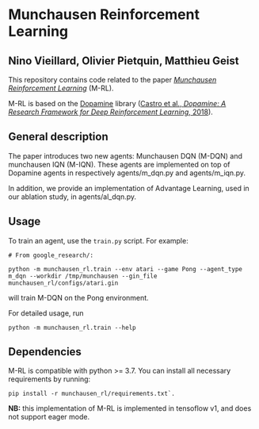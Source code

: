 Munchausen Reinforcement Learning
===
Nino Vieillard, Olivier Pietquin, Matthieu Geist
---

This repository contains code related to the paper [*Munchausen Reinforcement
Learning*](https://arxiv.org/abs/2007.14430) (M-RL).

M-RL is based on the [Dopamine](https://github.com/google/dopamine) library
([Castro et al., *Dopamine: A Research Framework for Deep Reinforcement Learning*, 2018](http://arxiv.org/abs/1812.06110)).


## General description
The paper introduces two new agents: Munchausen DQN (M-DQN) and munchausen IQN
(M-IQN). These agents are implemented on top of Dopamine agents in respectively
agents/m_dqn.py and agents/m_iqn.py.

In addition, we provide an implementation of Advantage Learning, used in our
ablation study, in agents/al_dqn.py.

## Usage
To train an agent, use the `train.py` script. For example:
```
# From google_research/:

python -m munchausen_rl.train --env atari --game Pong --agent_type m_dqn --workdir /tmp/munchausen --gin_file munchausen_rl/configs/atari.gin
```
will train M-DQN on the Pong environment.

For detailed usage, run
```
python -m munchausen_rl.train --help
```

## Dependencies
M-RL is compatible with python >= 3.7.
You can install all necessary requirements by running:
```
pip install -r munchausen_rl/requirements.txt`.
```

__NB:__ this implementation of M-RL is implemented in tensoflow v1, and does not
support eager mode.
